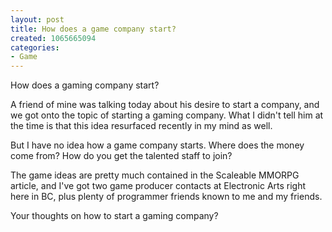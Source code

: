 ```yaml
--- 
layout: post
title: How does a game company start?
created: 1065665094
categories: 
- Game
---
```

How does a gaming company start?

A friend of mine was talking today about his desire to start a company, and we got onto the topic of starting a gaming company.  What I didn't tell him at the time is that this idea resurfaced recently in my mind as well.

But I have no idea how a game company starts.  Where does the money come from?  How do you get the talented staff to join?

The game ideas are pretty much contained in the Scaleable MMORPG article, and I've got two game producer contacts at Electronic Arts right here in BC, plus plenty of programmer friends known to me and my friends.

Your thoughts on how to start a gaming company?
